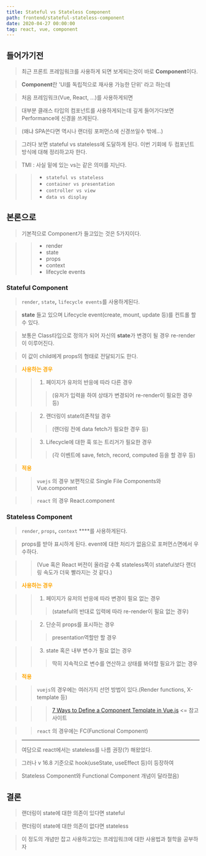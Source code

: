 ```yaml
---
title: Stateful vs Stateless Component
path: frontend/stateful-stateless-component
date: 2020-04-27 00:00:00
tag: react, vue, component
---
```

## 들어가기전

> 최근 프론트 프레임워크를 사용하게 되면 보게되는것이 바로 **Component**이다. 

> **Component**란 'UI를 독립적으로 재사용 가능한 단위' 라고 하는데

> 처음 프레임워크(Vue, React, ...)를 사용하게되면

> 대부분 클래스 타입의 컴포넌트를 사용하게되는데 깊게 들어가다보면 Performance에 신경을 쓰게된다. 

> (왜냐 SPA쓴다면 역시나 랜더링 포퍼먼스에 신경쓰일수 밖에...) 

> 그러다 보면 stateful vs stateless에 도달하게 된다. 이번 기회에 두 컴포넌트 방식에 대해 정리하고자 한다.

> TMI : 사실 밑에 있는 vs는 같은 의미를 지닌다.

>> - `stateful vs stateless`
>> - `container vs presentation`
>> - `controller vs view`
>> - `data vs display`

## 본론으로

>기본적으로 Component가 들고있는 것은 5가지이다.

>> - render
>> - state
>> - props
>> - context
>> - lifecycle events

### **Stateful Component**

> `render`,  `state`**,**  `lifecycle events`를 사용하게된다.

> **state** 들고 있으며 Lifecycle event(create, mount, update 등)를 컨트롤 할 수 있다.

> 보통은 Class타입으로 정의가 되어 자신의  **state**가 변경이 될 경우 re-render이 이루어진다.

> 이 값이 child에게 props의 형태로 전달되기도 한다.

> <div style="color: orange; font-weight: bold;"> 사용하는 경우

>> 1. 페이지가 유저의 반응에 따라 다른 경우
>>> (유저가 입력을 하여 상태가 변경되어 re-render이 필요한 경우 등)

>> 2. 랜더링이 state의존적일 경우
>>> (랜더링 전에 data fetch가 필요한 경우 등)

>> 3. Lifecycle에 대한 훅 또는 트리거가 필요한 경우
>>> (각 이벤트에 save, fetch, record, computed 등을 할 경우 등)

> <div style="color: orange; font-weight: bold;">적용

>> `vuejs` 의 경우 보편적으로 Single File Components와 Vue.component

>> `react` 의 경우 React.component

### **Stateless Component**

> `render`,  `props`**,**  `context` ****를 사용하게된다.

> props를 받아 표시하게 된다. event에 대한 처리가 없음으로 포퍼먼스면에서 우수하다. 

>>(Vue 혹은 React 버전이 올라갈 수록 stateless쪽이 stateful보다 랜더링 속도가 더욱 빨라지는 것 같다.)

> <div style="color: orange; font-weight: bold;"> 사용하는 경우

>> 1. 페이지가 유저의 반응에 따라 변경이 필요 없는 경우
>>> (stateful의 반대로 입력에 따라 re-render이 필요 없는 경우)

>> 2.  단순히 props를 표시하는 경우
>>> presentation역할만 할 경우

>> 3. state 혹은 내부 변수가 필요 없는 경우
>>> 딱히 지속적으로 변수를 연산하고 상태를 봐야할 필요가 없는 경우

> <div style="color: orange; font-weight: bold;"> 적용

>> `vuejs`의 경우에는 여러가지 선언 방법이 있다.(Render functions, X-template 등)

>>> [7 Ways to Define a Component Template in Vue.js](https://vuejsdevelopers.com/2017/03/24/vue-js-component-templates) <= 참고 사이트

>> `react` 의 경우에는 FC(Functional Component) 

> ---
> 여담으로 react에서는 stateless를 나름 권장(?) 해왔었다.

> 그러나 v 16.8 기준으로 hook(useState, useEffect 등)이 등장하여 

> Stateless Component와 Functional Component 개념이 달라졌음)

## 결론

> 랜더링이 state에 대한 의존이 있다면 stateful

> 랜더링이 state에 대한 의존이 없다면 stateless

> 이 정도의 개념만 잡고 사용하고있는 프레임워크에 대한 사용법과 철학을 공부하자
